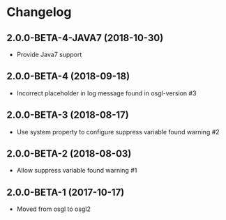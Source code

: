 # Changelog

## 2.0.0-BETA-4-JAVA7 (2018-10-30)
* Provide Java7 support

## 2.0.0-BETA-4 (2018-09-18)
* Incorrect placeholder in log message found in osgl-version #3

## 2.0.0-BETA-3 (2018-08-17)
* Use system property to configure suppress variable found warning #2

## 2.0.0-BETA-2 (2018-08-03)
* Allow suppress variable found warning #1

## 2.0.0-BETA-1 (2017-10-17)
- Moved from osgl to osgl2

